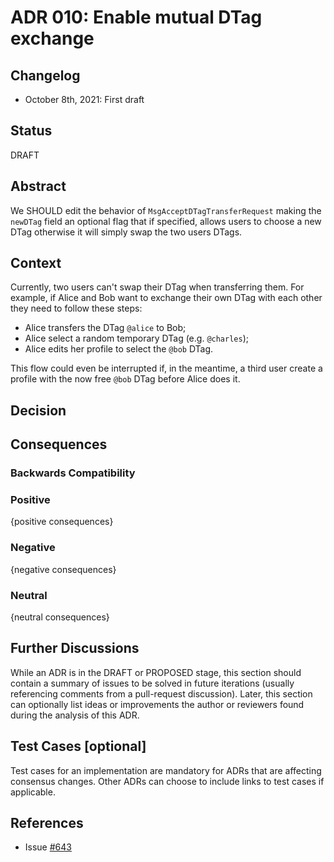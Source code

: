 # ADR 010: Enable mutual DTag exchange

## Changelog

- October 8th, 2021: First draft

## Status

DRAFT

## Abstract

We SHOULD edit the behavior of `MsgAcceptDTagTransferRequest` making the `newDTag` field an optional flag that
if specified, allows users to choose a new DTag otherwise it will simply swap the two users DTags. 

## Context

Currently, two users can't swap their DTag when transferring them.
For example, if Alice and Bob want to exchange their own DTag with each other they need to follow these steps:
* Alice transfers the DTag `@alice` to Bob;
* Alice select a random temporary DTag (e.g. `@charles`);
* Alice edits her profile to select the `@bob` DTag.

This flow could even be interrupted if, in the meantime, 
a third user create a profile with the now free `@bob` DTag before
Alice does it.

## Decision



## Consequences

### Backwards Compatibility

### Positive

{positive consequences}

### Negative

{negative consequences}

### Neutral

{neutral consequences}

## Further Discussions

While an ADR is in the DRAFT or PROPOSED stage, this section should contain a summary of issues to be solved in future iterations (usually referencing comments from a pull-request discussion).
Later, this section can optionally list ideas or improvements the author or reviewers found during the analysis of this ADR.

## Test Cases [optional]

Test cases for an implementation are mandatory for ADRs that are affecting consensus changes. Other ADRs can choose to include links to test cases if applicable.

## References

- Issue [#643](https://github.com/desmos-labs/desmos/issues/643)